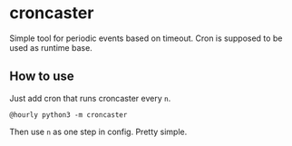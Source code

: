 # croncaster
Simple tool for periodic events based on timeout. Cron is supposed to be used as runtime base.

## How to use
Just add cron that runs croncaster every `n`.
```crontab
@hourly python3 -m croncaster
```
Then use `n` as one step in config. Pretty simple.
